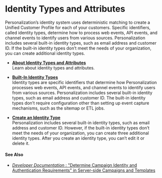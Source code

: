 

# Identity Types and Attributes

Personalization’s identity system uses deterministic matching to create a
Unified Customer Profile for each of your customers. Specific identifiers,
called identity types, determine how to process web events, API events, and
channel events to identify users from various sources. Personalization
includes several built-in identity types, such as email address and customer
ID. If the built-in identity types don’t meet the needs of your organization,
you can create additional identity types.

  * **[About Identity Types and Attributes](https://help.salesforce.com/s/articleView?id=sf.mc_pers_identity_type_attributes_about.htm&language=en_US&type=5)**  
Learn about identity types and attributes.

  * **[Built-In Identity Types](https://help.salesforce.com/s/articleView?id=sf.mc_pers_identity_type_built_in.htm&language=en_US&type=5)**  
Identity types are specific identifiers that determine how Personalization
processes web events, API events, and channel events to identify users from
various sources. Personalization includes several built-in identity types,
such as email address and customer ID. The built-in identity types don’t
require configuration other than setting up event capture mechanisms, such as
the sitemap or ETL jobs.

  * **[Create an Identity Type](https://help.salesforce.com/s/articleView?id=sf.mc_pers_identity_type_create.htm&language=en_US&type=5)**  
Personalization includes several built-in identity types, such as email
address and customer ID. However, if the built-in identity types don’t meet
the needs of your organization, you can create three additional identity
types. After you create an identity type, you can’t edit it or delete it.

#### See Also

  * [ _Developer Documentation_ : "Determine Campaign Identity and Authentication Requirements" in Server-side Campaigns and Templates](https://developer.salesforce.com/docs/marketing/personalization/guide/server-side-campaigns-templates.html?q=Campaign%20Identity%20Authentication%20Requirements)

